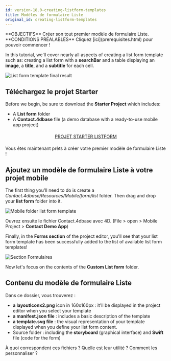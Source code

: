 ```yaml
---
id: version-18.0-creating-listform-templates
title: Modèles de formulaire Liste
original_id: creating-listform-templates
---
```


<div markdown="1" class = "objectives">
**OBJECTIFS**
Créer son tout premier modèle de formulaire Liste.</div> <div markdown="1" class = "prerequisites">
**CONDITIONS PRÉALABLES**
Cliquez [ici](prerequisites.html) pour pouvoir commencer !</div>

In this tutorial, we'll cover nearly all aspects of creating a list form template such as: creating a list form with a **searchBar** and a table displaying an **image**, a **title**, and a **subtitle** for each cell.

![List form template final result](assets/custom-listform/custom-template-final-result.png)

## Téléchargez le projet Starter

Before we begin, be sure to download the **Starter Project** which includes:

* A **List form** folder
* A **Contact.4dbase** file (a demo database with a ready-to-use mobile app project)

<div markdown="1" style="text-align: center; margin-top: 20px; margin-bottom: 20px">
<a class="button"
href="https://github.com/4d-for-ios/tutorial-CustomListForm/archive/513e9d4c378ac52a2a4bf84c7a96a132aecfb1c0.zip">PROJET STARTER LISTFORM</a>
</div>

Vous êtes maintenant prêts à créer votre premier modèle de formulaire Liste !

## Ajoutez un modèle de formulaire Liste à votre projet mobile

The first thing you'll need to do is create a *Contact.4dbase/Resources/Mobile/form/list* folder. Then drag and drop your **list form** folder into it.

![Mobile folder list form template](assets/custom-listform/mobile-folder-custom-template.png)

Ouvrez ensuite le fichier Contact.4dbase avec 4D. (File > open > Mobile Project > **Contact Demo App**)

Finally, in the **Forms section** of the project editor, you'll see that your list form template has been successfully added to the list of available list form templates!

![Section Formulaires](assets/en/custom-listform/custom-listform-template.png)

Now let's focus on the contents of the **Custom List form** folder.

## Contenu du modèle de formulaire Liste

Dans ce dossier, vous trouverez :

* **a layoutIconx2.png** icon in 160x160px : it'll be displayed in the project editor when you select your template
* **a manifest.json file** : includes a basic description of the template
* **a template.svg file** : the visual representation of your template displayed when you define your list form content.
* Source folder : including the **storyboard** (graphical interface) and **Swift** file (code for the form)

À quoi correspondent ces fichiers ? Quelle est leur utilité ? Comment les personnaliser ?
